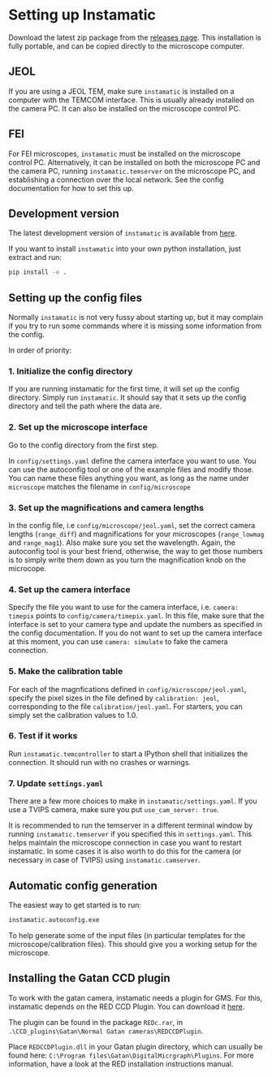 # Setting up Instamatic

Download the latest zip package from the [releases page](https://github.com/instamatic-dev/instamatic/releases). This installation is fully portable, and can be copied directly to the microscope computer.

## JEOL

If you are using a JEOL TEM, make sure `instamatic` is installed on a computer with the TEMCOM interface. This is usually already installed on the camera PC. It can also be installed on the microscope control PC.

## FEI

For FEI microscopes, `instamatic` must be installed on the microscope control PC. Alternatively, it can be installed on both the microscope PC and the camera PC, running `instamatic.temserver` on the microscope PC, and establishing a connection over the local network. See the config documentation for how to set this up.

## Development version

The latest development version of `instamatic` is available from [here](https://github.com/instamatic-dev/instamatic/archive/main.zip).

If you want to install `instamatic` into your own python installation, just extract and run:

```bash
pip install -e .
```

## Setting up the config files

Normally `instamatic` is not very fussy about starting up, but it may complain if you try to run some commands where it is missing some information from the config.

In order of priority:

### __1. Initialize the config directory__  
   If you are running instamatic for the first time, it will set up the config directory. Simply run `instamatic`. It should say that it sets up the config directory and tell the path where the data are.

### __2. Set up the microscope interface__  
   Go to the config directory from the first step.

   In `config/settings.yaml` define the camera interface you want to use. You can use the autoconfig tool or one of the example files and modify those. You can name these files anything you want, as long as the name under `microscope` matches the filename in `config/microscope`

### __3. Set up the magnifications and camera lengths__  
   In the config file, i.e `config/microscope/jeol.yaml`, set the correct camera lengths (`range_diff`) and magnifications for your microscopes (`range_lowmag` and `range_mag1`). Also make sure you set the wavelength. Again, the autoconfig tool is your best friend, otherwise, the way to get those numbers is to simply write them down as you turn the magnification knob on the microcope.

### __4. Set up the camera interface__  
   Specify the file you want to use for the camera interface, i.e. `camera: timepix` points to `config/camera/timepix.yaml`. In this file, make sure that the interface is set to your camera type and update the numbers as specified in the config documentation. If you do not want to set up the camera interface at this moment, you can use `camera: simulate` to fake the camera connection.

### __5. Make the calibration table__  
   For each of the magnfications defined in `config/microscope/jeol.yaml`, specify the pixel sizes in the file defined by `calibration: jeol`, corresponding to the file `calibration/jeol.yaml`. For starters, you can simply set the calibration values to 1.0.

### __6. Test if it works__  
   Run `instamatic.temcontroller` to start a IPython shell that initializes the connection. It should run with no crashes or warnings.

### __7. Update `settings.yaml`__  
   There are a few more choices to make in `instamatic/settings.yaml`. If you use a TVIPS camera, make sure you put `use_cam_server: true`.


It is recommended to run the temserver in a different terminal window by running `instamatic.temserver` if you specified this in `settings.yaml`. This helps maintain the microscope connection in case you want to restart instamatic. In some cases it is also worth to do this for the camera (or necessary in case of TVIPS) using `instamatic.camserver`.

## Automatic config generation

The easiest way to get started is to run:

```bash
instamatic.autoconfig.exe
```

To help generate some of the input files (in particular templates for the microscope/calibration files). This should give you a working setup for the microscope.

## Installing the Gatan CCD plugin

To work with the gatan camera, instamatic needs a plugin for GMS.
For this, instamatic depends on the RED CCD Plugin. You can download it [here](https://zenodo.org/record/2545322).

The plugin can be found in the package `REDc.rar`, in `.\CCD_plugins\Gatan\Normal Gatan cameras\REDCCDPlugin`.

Place `REDCCDPlugin.dll` in your Gatan plugin directory, which can usually be found here: `C:\Program files\Gatan\DigitalMicrgraph\Plugins`. For more information, have a look at the RED installation instructions manual.
